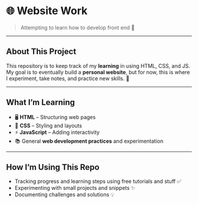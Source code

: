# 🌐 Website Work

> Attempting to learn how to develop front end 🚀

---

## About This Project

This repository is to keep track of my **learning** in using HTML, CSS, and JS.  
My goal is to eventually build a **personal website**, but for now, this is where I experiment, take notes, and practice new skills. 📝

---

## What I’m Learning

- 🖥️ **HTML** – Structuring web pages  
- 🎨 **CSS** – Styling and layouts  
- ⚡ **JavaScript** – Adding interactivity  
- 📚 General **web development practices** and experimentation  

---

## How I’m Using This Repo

- Tracking progress and learning steps using free tutorials and stuff ✅  
- Experimenting with small projects and snippets ✨  
- Documenting challenges and solutions 💡  
